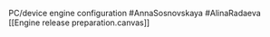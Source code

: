PC/device engine configuration
#AnnaSosnovskaya #AlinaRadaeva 
[[Engine release preparation.canvas]]
